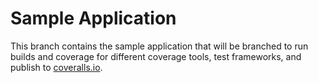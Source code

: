 Sample Application
==================

This branch contains the sample application that will be branched to run builds and coverage for
different coverage tools, test frameworks, and publish to [coveralls.io](https://coveralls.io/).

